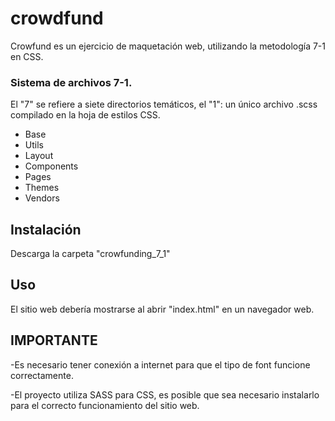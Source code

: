# crowdfund

Crowfund es un ejercicio de maquetación web, utilizando la metodología 7-1 en CSS.

### Sistema de archivos 7-1.
El "7" se refiere a siete directorios temáticos, el "1": un único archivo .scss compilado en la hoja de estilos CSS.

- Base
- Utils
- Layout
- Components
- Pages
- Themes
- Vendors

## Instalación

Descarga la carpeta "crowfunding_7_1"

## Uso

El sitio web debería mostrarse al abrir "index.html" en un navegador web.

## IMPORTANTE
-Es necesario tener conexión a internet para que el tipo de font funcione correctamente.

-El proyecto utiliza SASS para CSS, es posible que sea necesario instalarlo para el correcto funcionamiento del sitio web.